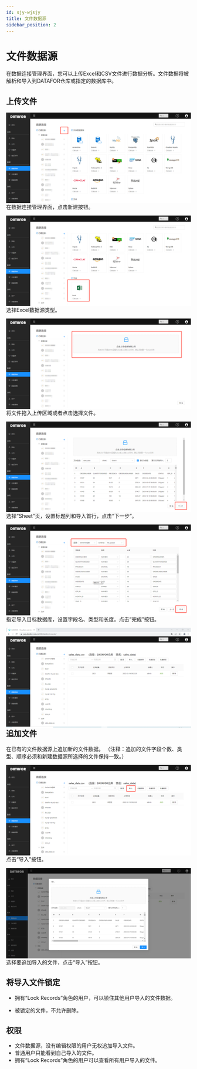 ```yaml
---
id: sjy-wjsjy
title: 文件数据源
sidebar_position: 2
---
```

# 文件数据源

在数据连接管理界面，您可以上传Excel和CSV文件进行数据分析。文件数据将被解析和导入到DATAFOR仓库或指定的数据库中。

## 上传文件

<img src="../../static/img/datafor/datasource/image-20220214165222153.png"  align="left" />

在数据连接管理界面，点击新建按钮。

<img src="../../static/img/datafor/datasource/image-20220214164923119.png"  align="left" />

选择Excel数据源类型。

<img src="../../static/img/datafor/datasource/image-20220214165432731.png"  align="left" />

将文件拖入上传区域或者点击选择文件。

<img src="../../static/img/datafor/datasource/image-20220214165611459.png"  align="left" />

选择“Sheet”页，设置标题列和导入首行，点击“下一步”。

<img src="../../static/img/datafor/datasource/image-20220214170006811.png"  align="left" />

指定导入目标数据库，设置字段名、类型和长度。点击“完成”按钮。

<img src="../../static/img/datafor/datasource/image-20220214174039612.png"  align="left" />

## 追加文件

在已有的文件数据源上追加新的文件数据。
（注释：追加的文件字段个数、类型、顺序必须和新建数据源所选择的文件保持一致。）

<img src="../../static/img/datafor/datasource/image-20220214174847851.png"  align="left" />

点击“导入”按钮。

<img src="../../static/img/datafor/datasource/image-20220214175006681.png"  align="left" />


选择要追加导入的文件，点击“导入”按钮。

## 将导入文件锁定

- 拥有“Lock Records”角色的用户，可以锁住其他用户导入的文件数据。

- 被锁定的文件，不允许删除。


## 权限

- 文件数据源，没有编辑权限的用户无权追加导入文件。
- 普通用户只能看到自己导入的文件。
- 拥有“Lock Records”角色的用户可以查看所有用户导入的文件。

